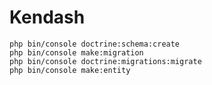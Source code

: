 Kendash
=======


```
php bin/console doctrine:schema:create 
php bin/console make:migration
php bin/console doctrine:migrations:migrate
php bin/console make:entity
```
